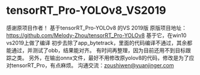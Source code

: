# tensorRT_Pro-YOLOv8_VS2019 
感谢原项目作者！
基于tensorRT_Pro-YOLOv8 的VS 2019版
原版项目地址：https://github.com/Melody-Zhou/tensorRT_Pro-YOLOv8
基于它，在win10 vs2019上做了编译
初步去除了app_bytetrack，里面的代码编译不通过，其余都能通过，并测试了obb，结果能对齐。
有时间再整理，因为目前还用不到目标跟踪之类。
另外，在输出onnx文件，最好不用修改原yolov8的代码，修改是为了应对tensorRT_Pro，有点麻烦。
沟通交流：zoushiwen@yuanjinger.com

